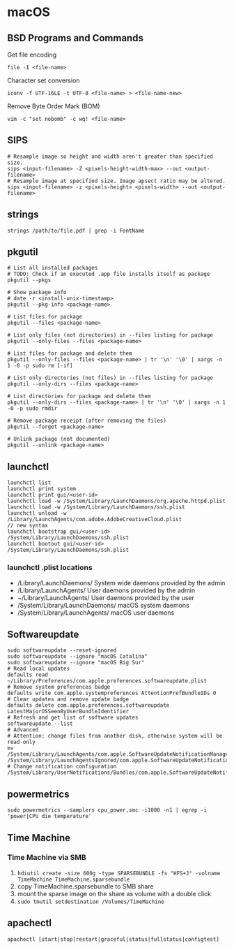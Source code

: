 # macOS

## BSD Programs and Commands

Get file encoding
```
file -I <file-name>
```

Character set conversion
```
iconv -f UTF-16LE -t UTF-8 <file-name> > <file-name-new>
```

Remove Byte Order Mark (BOM)
```
vim -c "set nobomb" -c wq! <file-name>
```

## SIPS
```
# Resample image so height and width aren't greater than specified size.
sips <input-filename> -Z <pixels-height-width-max> --out <output-filename>
# Resample image at specified size. Image apsect ratio may be altered.
sips <input-filename> -z <pixels-height> <pixels-width> --out <output-filename>
```

## strings
```
strings /path/to/file.pdf | grep -i FontName
```

## pkgutil
```
# List all installed packages
# TODO: Check if an executed .app file installs itself as package
pkgutil --pkgs

# Show package info
# date -r <install-unix-timestamp>
pkgutil --pkg-info <package-name>

# List files for package
pkgutil --files <package-name>

# List only files (not directories) in --files listing for package
pkgutil --only-files --files <package-name>

# List files for package and delete them
pkgutil --only-files --files <package-name> | tr '\n' '\0' | xargs -n 1 -0 -p sudo rm [-if]

# List only directories (not files) in --files listing for package
pkgutil --only-dirs --files <package-name>

# List directories for package and delete them
pkgutil --only-dirs --files <package-name> | tr '\n' '\0' | xargs -n 1 -0 -p sudo rmdir

# Remove package receipt (after removing the files)
pkgutil --forget <package-name>

# Unlink package (not documented)
pkgutil --unlink <package-name>
```

## launchctl
```
launchctl list
launchctl print system
launchctl print gui/<user-id>
launchctl load -w /System/Library/LaunchDaemons/org.apache.httpd.plist
launchctl load -w /System/Library/LaunchDaemons/ssh.plist
launchctl unload -w /Library/LaunchAgents/com.adobe.AdobeCreativeCloud.plist
// new syntax
launchctl bootstrap gui/<user-id> /System/Library/LaunchDaemons/ssh.plist
launchctl bootout gui/<user-id> /System/Library/LaunchDaemons/ssh.plist
```

### launchctl .plist locations
- /Library/LaunchDaemons/
System wide daemons provided by the admin
- /Library/LaunchAgents/
User daemons provided by the admin
- ~/Library/LaunchAgents/
User daemons provided by the user
- /System/Library/LaunchDaemons/
macOS system daemons
- /System/Library/LaunchAgents/
macOS user daemons

## Softwareupdate

```
sudo softwareupdate --reset-ignored
sudo softwareupdate --ignore "macOS Catalina"
sudo softwareupdate --ignore "macOS Big Sur"
# Read local updates
defaults read ~/Library/Preferences/com.apple.preferences.softwareupdate.plist
# Remove system preferences badge
defaults write com.apple.systempreferences AttentionPrefBundleIDs 0
# Clear updates and remove update badge
defaults delete com.apple.preferences.softwareupdate LatestMajorOSSeenByUserBundleIdentifier
# Refresh and get list of software updates
softwareupdate --list
# Advanced
# Attention: change files from another disk, otherwise system will be read-only
mv /System/Library/LaunchAgents/com.apple.SoftwareUpdateNotificationManager.plist /System/Library/LaunchAgentsIgnored/com.apple.SoftwareUpdateNotificationManager.plist
# Change notification configuration
/System/Library/UserNotifications/Bundles/com.apple.SoftwareUpdateNotification.bundle/Contents/Info.plist
```

## powermetrics

```
sudo powermetrics --samplers cpu_power,smc -i1000 -n1 | egrep -i 'power|CPU die temperature'
```

## Time Machine

### Time Machine via SMB

1. `hdiutil create -size 600g -type SPARSEBUNDLE -fs "HFS+J" -volname TimeMachine TimeMachine.sparsebundle`
1. copy TimeMachine.sparsebundle to SMB share
1. mount the sparse image on the share as volume with a double click
1. `sudo tmutil setdestination /Volumes/TimeMachine`

## apachectl
```
apachectl [start|stop|restart|graceful|status|fullstatus|configtest]
```
